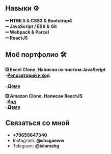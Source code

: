 ### 

<!--
**IslamShg/IslamShg** is a ✨ _special_ ✨ repository because its `README.md` (this file) appears on your GitHub profi
-->

<h2>Навыки ⚙ </h2>
<b>➖ HTML5 & CSS3 & Bootstrap4</b>
<br><b>➖ JavaScript / ES6 & Git</b>
<br><b>➖ Webpack & Parcel</b>
<br><b>➖ ReactJS</b>

<h2>Моё портфолио 🛠</h2>  

<b>❎ Excel Clone. Написан на чистом JavaScript </b> 
<br><b>-[Репозиторий и код](https://github.com/IslamShg/excel)</b>		
<br><b>-[Демо](https://islamshg.github.io/excel/)</b>

<b>❎ Amazon Clone. Написан ReactJS</b>
<br><b>-[Код]()</b>
<br><b>-[Демо]()</b>

<h2>Связаться со мной</h2>
<ul>
  <li><b>+79659647340</b></li>
  <li>Instagram: <b>@shagaeww</b></li>
  <li>Telegram: <b>@islamshg </b></li>
</ul>
